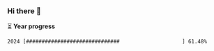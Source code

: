 ### Hi there :wave:

:hourglass_flowing_sand: **Year progress**

```txt
2024 [##############################                    ] 61.48%
```
